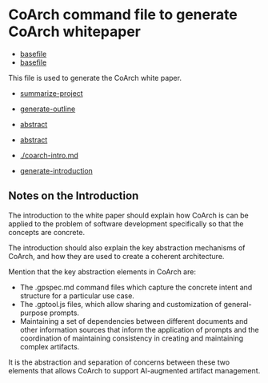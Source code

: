 # CoArch command file to generate CoArch whitepaper

- [basefile](./coarch-readme.md)
- [basefile](./coarch-presentation.md)

This file is used to generate the CoArch white paper.

-   [summarize-project](./coarch-wp.summary.md)

-   [generate-outline](./coarch-wp.outline.gpspec.md)

-   [abstract](./coarch-wp.abstract.md)

-   [abstract](./coarch-wp.intro.md)

-   [./coarch-intro.md](././coarch-intro.md)

-   [generate-introduction](./coarch-wp.intro.gpspec.md)

## Notes on the Introduction

The introduction to the white paper should explain how CoArch is can be applied to the problem of software development specifically so that the concepts are concrete.

The introduction should also explain the key abstraction mechanisms of CoArch, and how they are used to create a coherent architecture.

Mention that the key abstraction elements in CoArch are:
- The .gpspec.md command files which capture the concrete intent and structure for a particular use case.
- The .gptool.js files, which allow sharing and customization of general-purpose prompts.
- Maintaining a set of dependencies between different documents and other information sources that inform the application of prompts and the coordination of maintaining consistency in creating and maintaining complex artifacts.

It is the abstraction and separation of concerns between these two elements that allows CoArch to support AI-augmented artifact management.